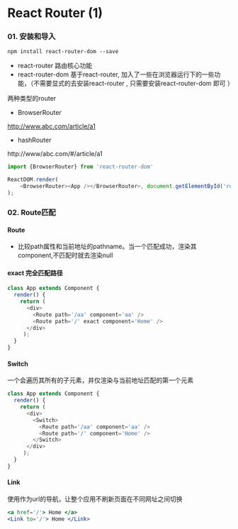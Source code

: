 # 	React Router (1)



### 01. 安装和导入

```shell
npm install react-router-dom --save
```



+ react-router  	路由核心功能
+ react-router-dom     基于react-router, 加入了一些在浏览器运行下的一些功能，（不需要显式的去安装react-router , 只需要安装react-router-dom 即可 ）



两种类型的router

+ BrowserRouter 

http://www.abc.com/article/a1

+ hashRouter

http://www/abc.com/#/article/a1

 

```js
import {BrowserRouter} from 'react-router-dom'

ReactDOM.render(
    <BrowserRouter><App /></BrowserRouter>, document.getElementById('root')
);
```



### 02. Route匹配

#### Route

+ 比较path属性和当前地址的pathname。当一个<Route>匹配成功，渲染其component,不匹配时就去渲染null



#### exact 完全匹配路径

```js
class App extends Component {
  render() { 
    return ( 
      <div>
        <Route path='/aa' component='aa' />
        <Route path='/' exact component='Home' />
      </div>
     );
  }
}
```



#### Switch

一个<Switch>会遍历其所有的子<Route>元素，并仅渲染与当前地址匹配的第一个元素

```js
class App extends Component {
  render() { 
    return ( 
      <div>
        <Switch>
          <Route path='/aa' component='aa' />
          <Route path='/' component='Home' />
        </Switch>
      </div>
     );
  }
}
```



#### Link

使用<Link>作为url的导航，让整个应用不刷新页面在不同网址之间切换

```jsx
<a href='/'> Home </a>
<Link to='/'> Home </Link>
```

​       